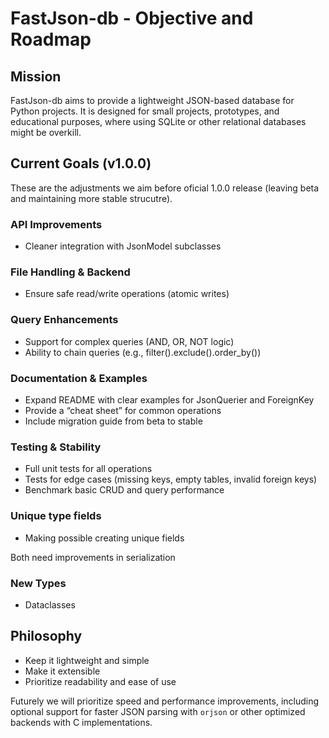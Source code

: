 # FastJson-db - Objective and Roadmap #

## Mission ##

FastJson-db aims to provide a lightweight JSON-based database for Python projects. It is designed for small projects, prototypes, and educational purposes, where using SQLite or other relational databases might be overkill.

## Current Goals (v1.0.0) ##

These are the adjustments we aim before oficial 1.0.0 release (leaving beta and maintaining more stable strucutre).

### API Improvements ###

- Cleaner integration with JsonModel subclasses

### File Handling & Backend ###

- Ensure safe read/write operations (atomic writes)

### Query Enhancements ###

- Support for complex queries (AND, OR, NOT logic)
- Ability to chain queries (e.g., filter().exclude().order_by())

### Documentation & Examples ###

- Expand README with clear examples for JsonQuerier and ForeignKey
- Provide a “cheat sheet” for common operations
- Include migration guide from beta to stable

### Testing & Stability ###

- Full unit tests for all operations
- Tests for edge cases (missing keys, empty tables, invalid foreign keys)
- Benchmark basic CRUD and query performance

### Unique type fields ###

- Making possible creating unique fields

Both need improvements in serialization

### New Types ###

- Dataclasses

## Philosophy ##

- Keep it lightweight and simple
- Make it extensible
- Prioritize readability and ease of use

Futurely we will prioritize speed and performance improvements, including optional support for faster JSON parsing with `orjson` or other optimized backends with C implementations.
